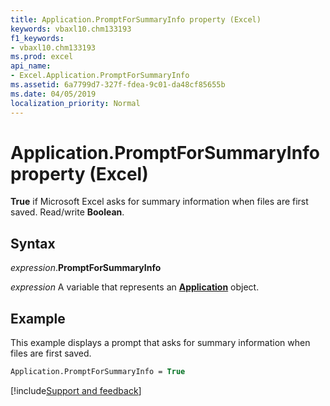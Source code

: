```yaml
---
title: Application.PromptForSummaryInfo property (Excel)
keywords: vbaxl10.chm133193
f1_keywords:
- vbaxl10.chm133193
ms.prod: excel
api_name:
- Excel.Application.PromptForSummaryInfo
ms.assetid: 6a7799d7-327f-fdea-9c01-da48cf85655b
ms.date: 04/05/2019
localization_priority: Normal
---
```



# Application.PromptForSummaryInfo property (Excel)

**True** if Microsoft Excel asks for summary information when files are first saved. Read/write **Boolean**.


## Syntax

_expression_.**PromptForSummaryInfo**

_expression_ A variable that represents an **[Application](Excel.Application(object).md)** object.


## Example

This example displays a prompt that asks for summary information when files are first saved.

```vb
Application.PromptForSummaryInfo = True
```




[!include[Support and feedback](~/includes/feedback-boilerplate.md)]